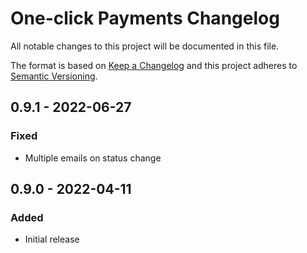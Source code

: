 # One-click Payments Changelog

All notable changes to this project will be documented in this file.

The format is based on [Keep a Changelog](http://keepachangelog.com/) and this project adheres to [Semantic Versioning](http://semver.org/).

## 0.9.1 - 2022-06-27
### Fixed
- Multiple emails on status change
## 0.9.0 - 2022-04-11
### Added
- Initial release
